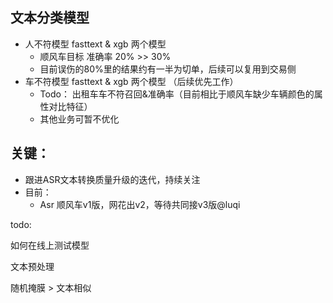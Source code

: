 ## 文本分类模型

* 人不符模型 fasttext  &  xgb 两个模型
  * 顺风车目标  准确率 20%   >>   30%
  * 目前误伤的80%里的结果约有一半为切单，后续可以复用到交易侧
* 车不符模型 fasttext  &  xgb 两个模型  （后续优先工作）
  * Todo： 出租车车不符召回&准确率（目前相比于顺风车缺少车辆颜色的属性对比特征）
  * 其他业务可暂不优化



## 关键：

* 跟进ASR文本转换质量升级的迭代，持续关注
* 目前：
  * Asr 顺风车v1版，网花出v2，等待共同接v3版@luqi



todo:

如何在线上测试模型



文本预处理

随机掩膜 > 文本相似



